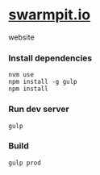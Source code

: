 # [swarmpit.io](http://swarmpit.io)

website

### Install dependencies

```
nvm use
npm install -g gulp
npm install
```

### Run dev server

```
gulp
```

### Build

```
gulp prod
```
